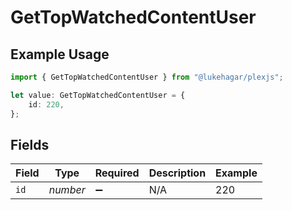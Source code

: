 # GetTopWatchedContentUser

## Example Usage

```typescript
import { GetTopWatchedContentUser } from "@lukehagar/plexjs";

let value: GetTopWatchedContentUser = {
    id: 220,
};
```

## Fields

| Field              | Type               | Required           | Description        | Example            |
| ------------------ | ------------------ | ------------------ | ------------------ | ------------------ |
| `id`               | *number*           | :heavy_minus_sign: | N/A                | 220                |